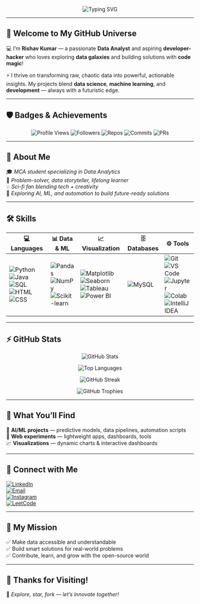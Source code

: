 
<p align="center">
  <img src="https://readme-typing-svg.herokuapp.com?font=Fira+Code&size=30&duration=3000&pause=1000&color=00FEEF&center=true&vCenter=true&width=500&lines=Hi+there!+I'm+Rishav+Kumar;Data+Analyst+%7C+Developer;Data+Explorer+%F0%9F%9A%80;Open+Source+Enthusiast+%F0%9F%92%BB" alt="Typing SVG" />
</p>

---

## 👾 Welcome to My GitHub Universe  

💻 I’m **Rishav Kumar** — a passionate **Data Analyst** and aspiring **developer-hacker** who loves exploring **data galaxies** and building solutions with **code magic**!  

⚡ I thrive on transforming raw, chaotic data into powerful, actionable insights. My projects blend **data science**, **machine learning**, and **development** — always with a futuristic edge.  

---

## 🛡️ Badges & Achievements  

<p align="center">
  <img src="https://komarev.com/ghpvc/?username=irishavv&style=flat-square&color=00ffee" alt="Profile Views" />
  <img src="https://img.shields.io/github/followers/irishavv?label=Followers&style=flat-square&color=00ffee" alt="Followers" />
  <img src="https://img.shields.io/badge/Repos-High%20Creator-00ffee?style=flat-square" alt="Repos" />
  <img src="https://img.shields.io/badge/Commits-Middle%20Committer-00ffee?style=flat-square" alt="Commits" />
  <img src="https://img.shields.io/badge/PRs-First%20Pull-00ffee?style=flat-square" alt="PRs" />
</p>

---

## 🌌 About Me  

🎓 *MCA student specializing in Data Analytics*  
🧠 *Problem-solver, data storyteller, lifelong learner*  
💡 *Sci-fi fan blending tech + creativity*  
🔭 *Exploring AI, ML, and automation to build future-ready solutions*  

---

## 🛠️ Skills  

| 💻 Languages | 📊 Data & ML | 📈 Visualization | 🗄 Databases | ⚙ Tools |
|--------------|--------------|-----------------|--------------|----------|
| ![Python](https://img.shields.io/badge/-Python-00ffee?style=flat&logo=python&logoColor=black) ![Java](https://img.shields.io/badge/-Java-00ffee?style=flat&logo=java&logoColor=black) ![SQL](https://img.shields.io/badge/-SQL-00ffee?style=flat&logo=mysql&logoColor=black) ![HTML](https://img.shields.io/badge/-HTML-00ffee?style=flat&logo=html5&logoColor=black) ![CSS](https://img.shields.io/badge/-CSS-00ffee?style=flat&logo=css3&logoColor=black) | ![Pandas](https://img.shields.io/badge/-Pandas-00ffee?style=flat&logo=pandas&logoColor=black) ![NumPy](https://img.shields.io/badge/-NumPy-00ffee?style=flat&logo=numpy&logoColor=black) ![Scikit-learn](https://img.shields.io/badge/-Sklearn-00ffee?style=flat&logo=scikit-learn&logoColor=black) | ![Matplotlib](https://img.shields.io/badge/-Matplotlib-00ffee?style=flat&logo=matplotlib&logoColor=black) ![Seaborn](https://img.shields.io/badge/-Seaborn-00ffee?style=flat) ![Tableau](https://img.shields.io/badge/-Tableau-00ffee?style=flat&logo=tableau&logoColor=black) ![Power BI](https://img.shields.io/badge/-PowerBI-00ffee?style=flat&logo=powerbi&logoColor=black) | ![MySQL](https://img.shields.io/badge/-MySQL-00ffee?style=flat&logo=mysql&logoColor=black) | ![Git](https://img.shields.io/badge/-Git-00ffee?style=flat&logo=git&logoColor=black) ![VS Code](https://img.shields.io/badge/-VSCode-00ffee?style=flat&logo=visual-studio-code&logoColor=black) ![Jupyter](https://img.shields.io/badge/-Jupyter-00ffee?style=flat&logo=jupyter&logoColor=black) ![Colab](https://img.shields.io/badge/-Colab-00ffee?style=flat&logo=googlecolab&logoColor=black) ![IntelliJ IDEA](https://img.shields.io/badge/-IntelliJ-00ffee?style=flat&logo=intellijidea&logoColor=black) |

---

## ⚡ GitHub Stats  

<p align="center">
  <img src="https://github-readme-stats.vercel.app/api?username=irishavv&show_icons=true&theme=radical&hide=issues&count_private=true" alt="GitHub Stats" />
</p>
<p align="center">
  <img src="https://github-readme-stats.vercel.app/api/top-langs/?username=irishavv&layout=compact&theme=radical" alt="Top Languages" />
</p>
<p align="center">
  <img src="https://streak-stats.demolab.com?user=irishavv&theme=radical&hide_border=true" alt="GitHub Streak" />
</p>
<p align="center">
  <img src="https://github-profile-trophy.vercel.app/?username=irishavv&theme=onedark&no-frame=true&title=Commit,Repo,Followers,PR,Issues,Stars" alt="GitHub Trophies" />
</p>

---

## 📂 What You’ll Find  

🚀 **AI/ML projects** — predictive models, data pipelines, automation scripts  
🌌 **Web experiments** — lightweight apps, dashboards, tools  
📈 **Visualizations** — dynamic charts & interactive dashboards  

---

## 🔗 Connect with Me  

[![LinkedIn](https://img.shields.io/badge/-LinkedIn-00ffee?style=flat-square&logo=linkedin&logoColor=black)](https://www.linkedin.com/in/irishavv/)  
[![Email](https://img.shields.io/badge/-Email-00ffee?style=flat-square&logo=gmail&logoColor=black)](mailto:irishav.ds@gmail.com)  
[![Instagram](https://img.shields.io/badge/-Instagram-00ffee?style=flat-square&logo=instagram&logoColor=black)](https://www.instagram.com/i_rishavv/)  
[![LeetCode](https://img.shields.io/badge/-LeetCode-00ffee?style=flat-square&logo=leetcode&logoColor=black)](https://leetcode.com/u/i_rishavv/)  

---

## 🚀 My Mission  

✅ Make data accessible and understandable  
✅ Build smart solutions for real-world problems  
✅ Contribute, learn, and grow with the open-source world  

---

## 🙌 Thanks for Visiting!  

💬 *Explore, star, fork — let’s innovate together!*  
